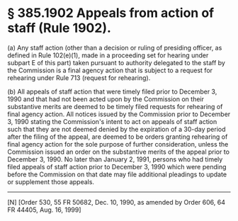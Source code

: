 # § 385.1902   Appeals from action of staff (Rule 1902).

(a) Any staff action (other than a decision or ruling of presiding officer, as defined in Rule 102(e)(1), made in a proceeding set for hearing under subpart E of this part) taken pursuant to authority delegated to the staff by the Commission is a final agency action that is subject to a request for rehearing under Rule 713 (request for rehearing).


(b) All appeals of staff action that were timely filed prior to December 3, 1990 and that had not been acted upon by the Commission on their substantive merits are deemed to be timely filed requests for rehearing of final agency action. All notices issued by the Commission prior to December 3, 1990 stating the Commission's intent to act on appeals of staff action such that they are not deemed denied by the expiration of a 30-day period after the filing of the appeal, are deemed to be orders granting rehearing of final agency action for the sole purpose of further consideration, unless the Commission issued an order on the substantive merits of the appeal prior to December 3, 1990. No later than January 2, 1991, persons who had timely filed appeals of staff action prior to December 3, 1990 which were pending before the Commission on that date may file additional pleadings to update or supplement those appeals.



---

[N] [Order 530, 55 FR 50682, Dec. 10, 1990, as amended by Order 606, 64 FR 44405, Aug. 16, 1999]




